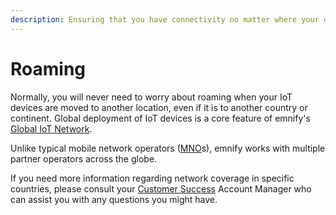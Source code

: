 ```yaml
---
description: Ensuring that you have connectivity no matter where your devices go
---
```


# Roaming

Normally, you will never need to worry about roaming when your IoT devices are moved to another location, even if it is to another country or continent.
Global deployment of IoT devices is a core feature of emnify's [Global IoT Network](/services/global-iot-network).

Unlike typical mobile network operators ([MNO](https://www.emnify.com/iot-glossary/mno)s), emnify works with multiple partner operators across the globe.

If you need more information regarding network coverage in specific countries, please consult your [Customer Success](customer-success) Account Manager who can assist you with any questions you might have.